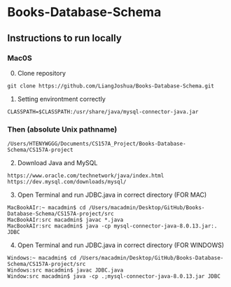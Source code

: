 # Books-Database-Schema
## Instructions to run locally 
### Mac0S

0) Clone repository 

```
git clone https://github.com/LiangJoshua/Books-Database-Schema.git
```

1) Setting environtment correctly
```
CLASSPATH=$CLASSPATH:/usr/share/java/mysql-connector-java.jar
```
### Then (absolute Unix pathname)
```
/Users/HTENYWGGG/Documents/CS157A_Project/Books-Database-Schema/CS157A-project
```

2) Download Java and MySQL 

````
https://www.oracle.com/technetwork/java/index.html
https://dev.mysql.com/downloads/mysql/
````

3) Open Terminal and run JDBC.java in correct directory (FOR MAC)
````
MacBookAIr:~ macadmin$ cd /Users/macadmin/Desktop/GitHub/Books-Database-Schema/CS157A-project/src 
MacBookAIr:src macadmin$ javac *.java
MacBookAIr:src macadmin$ java -cp mysql-connector-java-8.0.13.jar:. JDBC
````

4) Open Terminal and run JDBC.java in correct directory (FOR WINDOWS)
````
Windows:~ macadmin$ cd /Users/macadmin/Desktop/GitHub/Books-Database-Schema/CS157A-project/src 
Windows:src macadmin$ javac JDBC.java
Window:src macadmin$ java -cp .;mysql-connector-java-8.0.13.jar JDBC
````